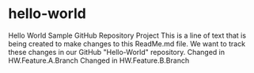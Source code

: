# hello-world
Hello World Sample GitHub Repository Project
This is a line of text that is being created to make changes to this ReadMe.md file. 
We want to track these changes in our GitHub "Hello-World" repository.
Changed in HW.Feature.A.Branch
Changed in HW.Feature.B.Branch